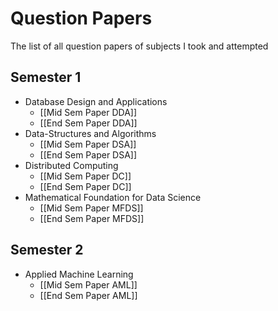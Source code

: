 # Question Papers
The list of all question papers of subjects I took and attempted 

## Semester 1
- Database Design and Applications
	- [[Mid Sem Paper DDA]]
	- [[End Sem Paper DDA]]
- Data-Structures and Algorithms
	- [[Mid Sem Paper DSA]]
	- [[End Sem Paper DSA]]
- Distributed Computing
	- [[Mid Sem Paper DC]]
	- [[End Sem Paper DC]]
- Mathematical Foundation for Data Science
	- [[Mid Sem Paper MFDS]]
	- [[End Sem Paper MFDS]]

## Semester 2
- Applied Machine Learning
	- [[Mid Sem Paper AML]]
	- [[End Sem Paper AML]]
